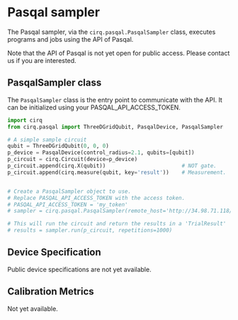 # Pasqal sampler

The Pasqal sampler, via the `cirq.pasqal.PasqalSampler` class, executes programs and jobs using the
API of Pasqal.

Note that the API of Pasqal is not yet open for public access. Please contact us if you are
interested.

## PasqalSampler class

The `PasqalSampler` class is the entry point to communicate with the API. It can be initialized
using your PASQAL_API_ACCESS_TOKEN.


```python
import cirq
from cirq.pasqal import ThreeDGridQubit, PasqalDevice, PasqalSampler

# A simple sample circuit
qubit = ThreeDGridQubit(0, 0, 0)
p_device = PasqalDevice(control_radius=2.1, qubits=[qubit])
p_circuit = cirq.Circuit(device=p_device)
p_circuit.append(cirq.X(qubit))                        # NOT gate.
p_circuit.append(cirq.measure(qubit, key='result'))    # Measurement.


# Create a PasqalSampler object to use.
# Replace PASQAL_API_ACCESS_TOKEN with the access token.
# PASQAL_API_ACCESS_TOKEN = 'my_token'
# sampler = cirq.pasqal.PasqalSampler(remote_host='http://34.98.71.118/v0/pasqal', access_token=PASQAL_API_ACCESS_TOKEN)

# This will run the circuit and return the results in a 'TrialResult'
# results = sampler.run(p_circuit, repetitions=1000)
```

## Device Specification

Public device specifications are not yet available.


## Calibration Metrics

Not yet available.
